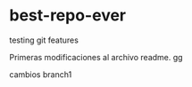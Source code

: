 # best-repo-ever
testing git features

Primeras modificaciones al archivo readme.
gg

cambios branch1
